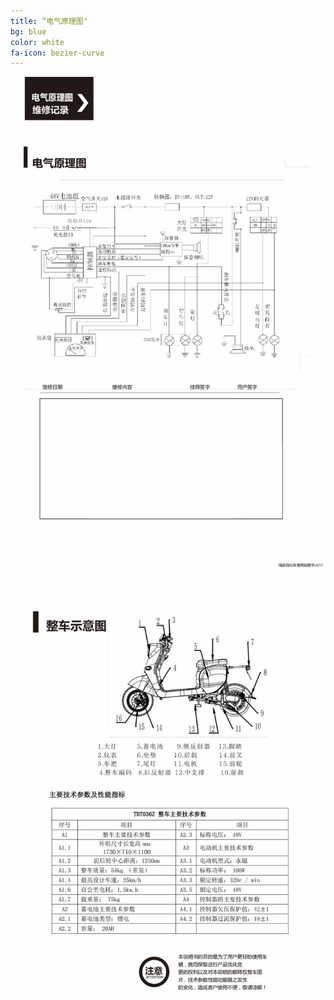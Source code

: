 ```yaml
---
title: “电气原理图"
bg: blue
color: white
fa-icon: bezier-curve
---
```


![image tooltip here](/img/images/10_01.jpg)
![image tooltip here](/img/images/10_02.jpg)